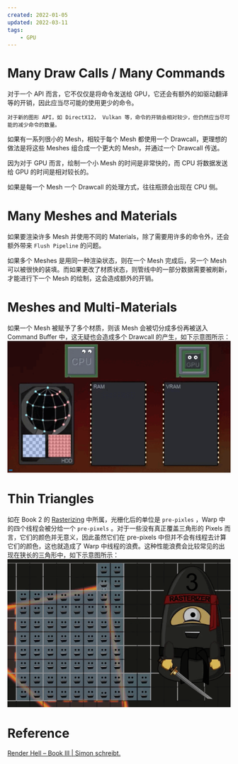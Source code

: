 ```yaml
---
created: 2022-01-05
updated: 2022-03-11
tags:
    - GPU
---
```

# Many Draw Calls / Many Commands

对于一个 API 而言，它不仅仅是将命令发送给 GPU，它还会有额外的如驱动翻译等的开销，因此应当尽可能的使用更少的命令。

```ad-note
对于新的图形 API，如 DirectX12， Vulkan 等，命令的开销会相对较少，但仍然应当尽可能的减少命令的数量。
```

如果有一系列很小的 Mesh，相较于每个 Mesh 都使用一个 Drawcall，更理想的做法是将这些 Meshes 组合成一个更大的 Mesh，并通过一个 Drawcall 传送。

因为对于 GPU 而言，绘制一个小 Mesh 的时间是非常快的，而 CPU 将数据发送给 GPU 的时间是相对较长的。

如果是每一个 Mesh 一个 Drawcall 的处理方式，往往瓶颈会出现在 CPU 侧。

# Many Meshes and Materials

如果要渲染许多 Mesh 并使用不同的 Materials，除了需要用许多的命令外，还会额外带来 `Flush Pipeline` 的问题。

如果多个 Meshes 是用同一种渲染状态，则在一个 Mesh 完成后，另一个 Mesh 可以被很快的装填。而如果更改了材质状态，则管线中的一部分数据需要被刷新，才能进行下一个 Mesh 的绘制，这会造成额外的开销。

# Meshes and Multi-Materials

如果一个 Mesh 被赋予了多个材质，则该 Mesh 会被切分成多份再被送入 Command Buffer 中，这无疑也会造成多个 Drawcall 的产生，如下示意图所示：
![|500](assets/Book%203%20Problems/copy_data_from_hdd_to_ram_vram_01_multimaterial.gif)

# Thin Triangles

如在 Book 2 的 [Rasterizing](Book%202%20Pipeline.md#Rasterizing) 中所属，光栅化后的单位是 `pre-pixles` ，Warp 中的四个线程会被分给一个 `pre-pixels` 。对于一些没有真正覆盖三角形的 Pixels 而言，它们的颜色并无意义，因此虽然它们在 pre-pixels 中但并不会有线程去计算它们的颜色，这也就造成了 Warp 中线程的浪费。这种性能浪费会比较常见的出现在狭长的三角形中，如下示意图所示：
![|500](assets/Book%203%20Problems/pipeline_rasterizing03_(1).gif)

# Reference

[Render Hell – Book III | Simon schreibt.](http://simonschreibt.de/gat/renderhell-book3/)
